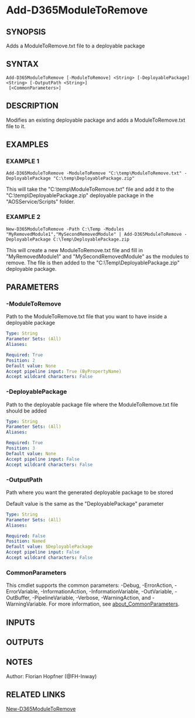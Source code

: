 ﻿---
external help file: d365fo.tools-help.xml
Module Name: d365fo.tools
online version:
schema: 2.0.0
---

# Add-D365ModuleToRemove

## SYNOPSIS
Adds a ModuleToRemove.txt file to a deployable package

## SYNTAX

```
Add-D365ModuleToRemove [-ModuleToRemove] <String> [-DeployablePackage] <String> [-OutputPath <String>]
 [<CommonParameters>]
```

## DESCRIPTION
Modifies an existing deployable package and adds a ModuleToRemove.txt file to it.

## EXAMPLES

### EXAMPLE 1
```
Add-D365ModuleToRemove -ModuleToRemove "C:\temp\ModuleToRemove.txt" -DeployablePackage "C:\temp\DeployablePackage.zip"
```

This will take the "C:\temp\ModuleToRemove.txt" file and add it to the "C:\temp\DeployablePackage.zip" deployable package in the "AOSService/Scripts" folder.

### EXAMPLE 2
```
New-D365ModuleToRemove -Path C:\Temp -Modules "MyRemovedModule1","MySecondRemovedModule" | Add-D365ModuleToRemove -DeployablePackage C:\Temp\DeployablePackage.zip
```

This will create a new ModuleToRemove.txt file and fill in "MyRemovedModule1" and "MySecondRemovedModule" as the modules to remove.
The file is then added to the "C:\Temp\DeployablePackage.zip" deployable package.

## PARAMETERS

### -ModuleToRemove
Path to the ModuleToRemove.txt file that you want to have inside a deployable package

```yaml
Type: String
Parameter Sets: (All)
Aliases:

Required: True
Position: 2
Default value: None
Accept pipeline input: True (ByPropertyName)
Accept wildcard characters: False
```

### -DeployablePackage
Path to the deployable package file where the ModuleToRemove.txt file should be added

```yaml
Type: String
Parameter Sets: (All)
Aliases:

Required: True
Position: 3
Default value: None
Accept pipeline input: False
Accept wildcard characters: False
```

### -OutputPath
Path where you want the generated deployable package to be stored

Default value is the same as the "DeployablePackage" parameter

```yaml
Type: String
Parameter Sets: (All)
Aliases:

Required: False
Position: Named
Default value: $DeployablePackage
Accept pipeline input: False
Accept wildcard characters: False
```

### CommonParameters
This cmdlet supports the common parameters: -Debug, -ErrorAction, -ErrorVariable, -InformationAction, -InformationVariable, -OutVariable, -OutBuffer, -PipelineVariable, -Verbose, -WarningAction, and -WarningVariable. For more information, see [about_CommonParameters](http://go.microsoft.com/fwlink/?LinkID=113216).

## INPUTS

## OUTPUTS

## NOTES
Author: Florian Hopfner (@FH-Inway)

## RELATED LINKS

[New-D365ModuleToRemove]()

